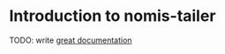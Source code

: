 # Introduction to nomis-tailer

TODO: write [great documentation](http://jacobian.org/writing/what-to-write/)
